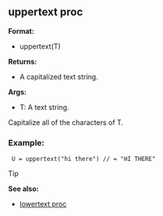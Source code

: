 ## uppertext proc

**Format:**
+   uppertext(T)
<!-- -->
**Returns:**
+   A capitalized text string.
<!-- -->
**Args:**
+   T: A text string.


Capitalize all of the characters of T.
### Example:

``` dm
 U = uppertext("hi there") // = "HI THERE" 
```


> [!TIP] 
> **See also:**
> +   [lowertext proc](/ref/proc/lowertext.md) <!-- -->